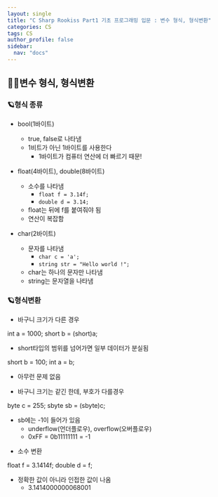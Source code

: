 ```yaml
---
layout: single
title: "C Sharp Rookiss Part1 기초 프로그래밍 입문 : 변수 형식, 형식변환"
categories: CS
tags: CS
author_profile: false
sidebar:
  nav: "docs"
---
```



## 🙇‍♀️변수 형식, 형식변환


### 🪐형식 종류

* bool(1바이트)
  * true, false로 나타냄
  * 1비트가 아닌 1바이트를 사용한다
    * 1바이트가 컴퓨터 연산에 더 빠르기 때문!

* float(4바이트), double(8바이트)
  * 소수를 나타냄
    * `float f = 3.14f;`
    * `double d = 3.14;`
  * float는 뒤에 f를 붙여줘야 됨
  * 연산이 복잡함

* char(2바이트)
  * 문자를 나타냄
    * `char c = 'a';`
    * `string str = "Hello world !";`
  * char는 하나의 문자만 나타냄
  * string는 문자열을 나타냄

### 🪐형식변환


* 바구니 크기가 다른 경우


int a = 1000;
short b = (short)a;

- short타입의 범위를 넘어가면 일부 데이터가 분실됨


short b = 100;
int a = b;

- 아무런 문제 없음


* 바구니 크기는 같긴 한데, 부호가 다를경우


byte c = 255;
sbyte sb = (sbyte)c;

- sb에는 -1이 들어가 있음
  - underflow(언더플로우), overflow(오버플로우)
  - 0xFF = 0b11111111 = -1


* 소수 변환


float f = 3.1414f;
double d = f;
- 정확한 값이 아니라 인접한 값이 나옴
  - 3.1414000000068001











